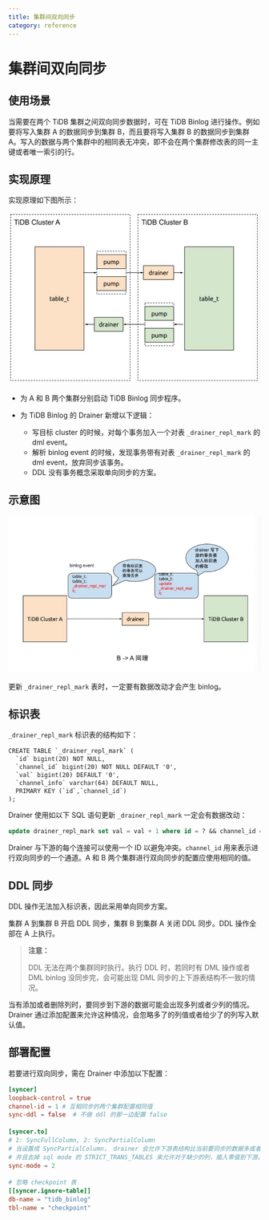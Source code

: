 ```yaml
---
title: 集群间双向同步
category: reference
---
```


# 集群间双向同步

## 使用场景

当需要在两个 TiDB 集群之间双向同步数据时，可在 TiDB Binlog 进行操作。例如要将写入集群 A 的数据同步到集群 B，而且要将写入集群 B 的数据同步到集群 A。写入的数据与两个集群中的相同表无冲突，即不会在两个集群修改表的同一主键或者唯一索引的行。

## 实现原理

实现原理如下图所示：

![Architect](/media/binlog/bi-repl1.jpg)

- 为 A 和 B 两个集群分别启动 TiDB Binlog 同步程序。

- 为 TiDB Binlog 的 Drainer 新增以下逻辑：
    * 写目标 cluster 的时候，对每个事务加入一个对表 `_drainer_repl_mark` 的 dml event。
    * 解析 binlog event 的时候，发现事务带有对表 `_drainer_repl_mark` 的 dml event，放弃同步该事务。
    * DDL 没有事务概念采取单向同步的方案。

## 示意图

![Mark Table](/media/binlog/bi-repl2.jpg)

更新 `_drainer_repl_mark` 表时，一定要有数据改动才会产生 binlog。

## 标识表

`_drainer_repl_mark` 标识表的结构如下：

```
CREATE TABLE `_drainer_repl_mark` (
  `id` bigint(20) NOT NULL,
  `channel_id` bigint(20) NOT NULL DEFAULT '0',
  `val` bigint(20) DEFAULT '0',
  `channel_info` varchar(64) DEFAULT NULL,
  PRIMARY KEY (`id`,`channel_id`)
);
```

Drainer 使用如以下 SQL 语句更新 `_drainer_repl_mark` 一定会有数据改动：

```sql
update drainer_repl_mark set val = val + 1 where id = ? && channel_id = ?;
```

Drainer 与下游的每个连接可以使用一个 ID 以避免冲突。`channel_id` 用来表示进行双向同步的一个通道。A 和 B 两个集群进行双向同步的配置应使用相同的值。

## DDL 同步

DDL 操作无法加入标识表，因此采用单向同步方案。

集群 A 到集群 B 开启 DDL 同步，集群 B 到集群 A 关闭 DDL 同步。DDL 操作全部在 A 上执行。

> **注意：**
>
> DDL 无法在两个集群同时执行。执行 DDL 时，若同时有 DML 操作或者 DML binlog 没同步完，会可能出现 DML 同步的上下游表结构不一致的情况。

当有添加或者删除列时，要同步到下游的数据可能会出现多列或者少列的情况。Drainer 通过添加配置来允许这种情况，会忽略多了的列值或者给少了的列写入默认值。

## 部署配置

若要进行双向同步，需在 Drainer 中添加以下配置：

```toml
[syncer]
loopback-control = true
channel-id = 1 # 互相同步的两个集群配置相同值
sync-ddl = false  # 不做 ddl 的那一边配置 false

[syncer.to]
# 1: SyncFullColumn, 2: SyncPartialColumn
# 当设置成 SyncPartialColumn， drainer 会允许下游表结构比当前要同步的数据多或者少列。
# 并且去掉 sql mode 的 STRICT_TRANS_TABLES 来允许对于缺少的列，插入零值到下游。
sync-mode = 2

# 忽略 checkpoint 表
[[syncer.ignore-table]]
db-name = "tidb_binlog"
tbl-name = "checkpoint"
```

